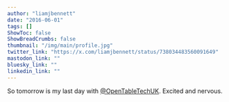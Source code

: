 ```yaml
---
author: "liamjbennett"
date: "2016-06-01"
tags: []
ShowToc: false
ShowBreadCrumbs: false
thumbnail: "/img/main/profile.jpg"
twitter_link: "https://x.com/liamjbennett/status/738034483560091649"
mastodon_link: ""
bluesky_link: ""
linkedin_link: ""
---
```


So tomorrow is my last day with [@OpenTableTechUK](https://x.com/OpenTableTechUK). Excited and nervous.


